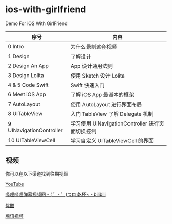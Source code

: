 # ios-with-girlfriend

Demo For iOS With GirlFriend

| 序号  | 内容 |
| ------------- | ------------- |
| 0 Intro   | 为什么录制这套视频 |
| 1 Design  | 了解设计 |
| 2 Design An App  | App 设计通用法则 |
| 3 Design Lolita  | 使用 Sketch 设计 Lolita |
| 4 & 5 Code Swift  | Swift 快速入门 |
| 6 Meet iOS App  | 了解 iOS App 最基本的框架 |
| 7 AutoLayout  | 使用 AutoLayout 进行界面布局 |
| 8 UITableView  | 入门 TableView 了解 Delegate 机制 |
| 9 UINavigationController  | 学习使用 UINavigationController 进行页面切换控制 |
| 10 UITableViewCell  | 学习自定义 UITableViewCell 的界面 |

## 视频

你可以在以下渠道找到往期视频

[YouTube](https://www.youtube.com/playlist?list=PLdxID9MLTgg-oHgbxcBGtPrgkrvucDOnB)

[哔哩哔哩弹幕视频网 - ( ゜- ゜)つロ 乾杯~ - bilibili](http://www.bilibili.com/mylist638912#638912)

[优酷](http://www.youku.com/playlist_show/id_26099234.html)

[腾讯视频](http://v.qq.com/page/m/4/r/m0167c0x04r.html)
